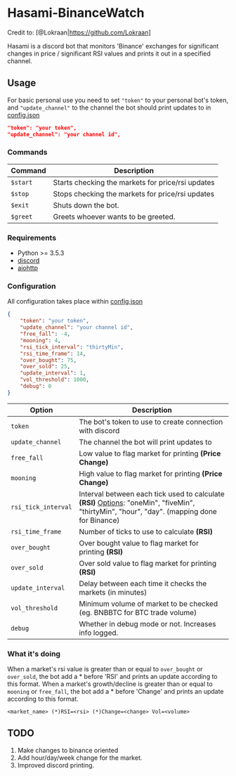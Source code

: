 # Hasami-BinanceWatch

Credit to: [@Lokraan|https://github.com/Lokraan]

Hasami is a discord bot that monitors 'Binance' exchanges for significant changes in price / significant RSI values and prints it out in a specified channel.

## Usage
For basic personal use you need to set `"token"` to your personal bot's token, and `"update_channel"` to the channel the bot should print updates to in [config.json](/config.json)

```json
"token": "your token",
"update_channel": "your channel id",
```

### Commands
| Command | Description |
| --- | --- |
| `$start` | Starts checking the markets for price/rsi updates |
| `$stop` | Stops checking the markets for price/rsi updates |
| `$exit` | Shuts down the bot. |
| `$greet` | Greets whoever wants to be greeted. |

### Requirements
- Python >= 3.5.3
- [discord](https://github.com/Rapptz/discord.py)
- [aiohttp](https://github.com/aio-libs/aiohttp)


### Configuration
All configuration takes place within [config.json](/config.json)

```json
{
	"token": "your token",
	"update_channel": "your channel id",
	"free_fall": -4,
	"mooning": 4,
	"rsi_tick_interval": "thirtyMin",
	"rsi_time_frame": 14,
	"over_bought": 75,
	"over_sold": 25,
	"update_interval": 1,
	"vol_threshold": 1000,
	"debug": 0
}
```

| Option | Description |
| --- | --- |
| `token` | The bot's token to use to create connection with discord |
| `update_channel` | The channel the bot will print updates to |
| `free_fall` | Low value to flag market for printing **(Price Change)**|
| `mooning` | High value to flag market for printing **(Price Change)** |
| `rsi_tick_interval` | Interval between each tick used to calculate **(RSI)** [Options](https://github.com/thebotguys/golang-bittrex-api/wiki/Bittrex-API-Reference-(Unofficial)#getticks): "oneMin", "fiveMin", "thirtyMin", "hour", "day". (mapping done for Binance) |
| `rsi_time_frame` | Number of ticks to use to calculate **(RSI)** |
| `over_bought` | Over bought value to flag market for printing **(RSI)** |
| `over_sold` | Over sold value to flag market for printing **(RSI)** |
| `update_interval` | Delay between each time it checks the markets (in minutes) |
| `vol_threshold` | Minimum volume of market to be checked (eg. BNBBTC for BTC trade volume) |
| `debug` | Whether in debug mode or not. Increases info logged. |

### What it's doing
When a market's rsi value is greater than or equal to `over_bought` or `over_sold`, the bot add a * before 'RSI' and prints an update according to this format.
When a market's growth/decline is greater than or equal to `mooning` or `free_fall`, the bot add a * before 'Change' and prints an update according to this format.
```
<market_name> (*)RSI=<rsi> (*)Change=<change> Vol=<volume>
```


## TODO
1. Make changes to binance oriented
2. Add hour/day/week change for the market.
3. Improved discord printing.
